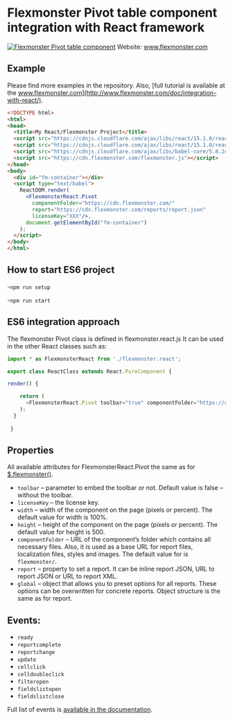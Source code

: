 # Flexmonster Pivot table component integration with React framework
[![Flexmonster Pivot table component](https://s3.amazonaws.com/flexmonster/github/fm-github-cover.png)](http://flexmonster.com)
Website: www.flexmonster.com

## Example
Please find more examples in the repository. Also, [full tutorial is available at the www.flexmonster.com](http://www.flexmonster.com/doc/integration-with-react/).
```html
<!DOCTYPE html>
<html>
<head>
  <title>My React/Flexmonster Project</title>
  <script src="https://cdnjs.cloudflare.com/ajax/libs/react/15.1.0/react.js"></script>
  <script src="https://cdnjs.cloudflare.com/ajax/libs/react/15.1.0/react-dom.js"></script>
  <script src="https://cdnjs.cloudflare.com/ajax/libs/babel-core/5.8.24/browser.min.js"></script>
  <script src="https://cdn.flexmonster.com/flexmonster.js"></script>
</head>
<body>
  <div id="fm-container"></div>
  <script type="text/babel">
    ReactDOM.render(
      <FlexmonsterReact.Pivot 
        componentFolder="https://cdn.flexmonster.com/"
        report="https://cdn.flexmonster.com/reports/report.json" 
        licenseKey="XXX"/>, 
      document.getElementById("fm-container")
    );
  </script>
</body>
</html>
```
## How to start ES6 project

-`npm run setup`

-`npm run start`

## ES6 integration approach
The flexmonster Pivot class is defined in flexmonster.react.js
It can be used in the other React classes such as:
```js
import * as FlexmonsterReact from './flexmonster.react';

export class ReactClass extends React.PureComponent {

render() {

    return (
      <FlexmonsterReact.Pivot toolbar="true" componentFolder="https://cdn.flexmonster.com/" width="800px" report="https://cdn.flexmonster.com/reports/report.json"/>
    );
  }
  
 }
```

## Properties
All available attributes for FlexmonsterReact.Pivot the same as for [$.flexmonster()](http://www.flexmonster.com/api/flexmonster/).
- `toolbar` – parameter to embed the toolbar or not. Default value is false – without the toolbar.
- `licenseKey` – the license key.
- `width` – width of the component on the page (pixels or percent). The default value for width is 100%.
- `height` – height of the component on the page (pixels or percent). The default value for height is 500.
- `componentFolder` – URL of the component’s folder which contains all necessary files. Also, it is used as a base URL for report files, localization files, styles and images. The default value for is `flexmonster/`.
- `report` – property to set a report. It can be inline report JSON, URL to report JSON or URL to report XML.
- `global` – object that allows you to preset options for all reports. These options can be overwritten for concrete reports. Object structure is the same as for report.

## Events:
- `ready`
- `reportcomplete`
- `reportchange`
- `update`
- `cellclick`
- `celldoubleclick`
- `filteropen`
- `fieldslistopen`
- `fieldslistclose`

Full list of events is [available in the documentation](http://www.flexmonster.com/api/events/).
